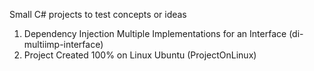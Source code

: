 ﻿Small C# projects to test concepts or ideas

1. Dependency Injection Multiple Implementations for an Interface (di-multiimp-interface)
2. Project Created 100% on Linux Ubuntu (ProjectOnLinux)
